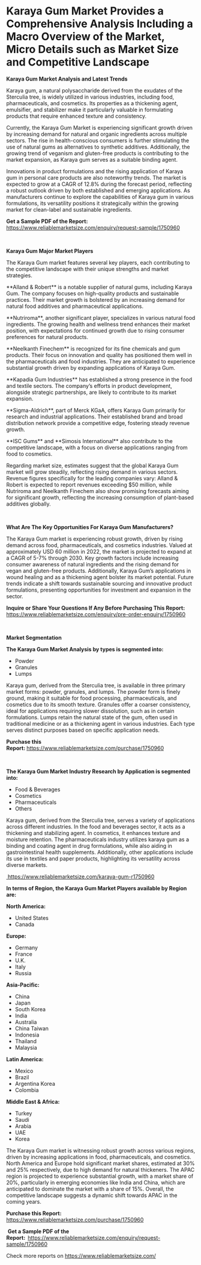<p><h1>Karaya Gum Market Provides a Comprehensive Analysis Including a Macro Overview of the Market, Micro Details such as Market Size and Competitive Landscape</h1></p><p><strong>Karaya Gum Market Analysis and Latest Trends</strong></p>
<p><p>Karaya gum, a natural polysaccharide derived from the exudates of the Sterculia tree, is widely utilized in various industries, including food, pharmaceuticals, and cosmetics. Its properties as a thickening agent, emulsifier, and stabilizer make it particularly valuable in formulating products that require enhanced texture and consistency. </p><p>Currently, the Karaya Gum Market is experiencing significant growth driven by increasing demand for natural and organic ingredients across multiple sectors. The rise in health-conscious consumers is further stimulating the use of natural gums as alternatives to synthetic additives. Additionally, the growing trend of veganism and gluten-free products is contributing to the market expansion, as Karaya gum serves as a suitable binding agent.</p><p>Innovations in product formulations and the rising application of Karaya gum in personal care products are also noteworthy trends. The market is expected to grow at a CAGR of 12.8% during the forecast period, reflecting a robust outlook driven by both established and emerging applications. As manufacturers continue to explore the capabilities of Karaya gum in various formulations, its versatility positions it strategically within the growing market for clean-label and sustainable ingredients.</p></p>
<p><strong>Get a Sample PDF of the Report:&nbsp;</strong> <a href="https://www.reliablemarketsize.com/enquiry/request-sample/1750960?utm_campaign=3092&utm_medium=2&utm_source=Github&utm_content=ia&utm_term=01042025&utm_id=karaya-gum">https://www.reliablemarketsize.com/enquiry/request-sample/1750960</a></p>
<p>&nbsp;</p>
<p><strong>Karaya Gum Major Market Players</strong></p>
<p><p>The Karaya Gum market features several key players, each contributing to the competitive landscape with their unique strengths and market strategies. </p><p>**Alland & Robert** is a notable supplier of natural gums, including Karaya Gum. The company focuses on high-quality products and sustainable practices. Their market growth is bolstered by an increasing demand for natural food additives and pharmaceutical applications.</p><p>**Nutriroma**, another significant player, specializes in various natural food ingredients. The growing health and wellness trend enhances their market position, with expectations for continued growth due to rising consumer preferences for natural products.</p><p>**Neelkanth Finechem** is recognized for its fine chemicals and gum products. Their focus on innovation and quality has positioned them well in the pharmaceuticals and food industries. They are anticipated to experience substantial growth driven by expanding applications of Karaya Gum.</p><p>**Kapadia Gum Industries** has established a strong presence in the food and textile sectors. The company’s efforts in product development, alongside strategic partnerships, are likely to contribute to its market expansion.</p><p>**Sigma-Aldrich**, part of Merck KGaA, offers Karaya Gum primarily for research and industrial applications. Their established brand and broad distribution network provide a competitive edge, fostering steady revenue growth.</p><p>**ISC Gums** and **Simosis International** also contribute to the competitive landscape, with a focus on diverse applications ranging from food to cosmetics.</p><p>Regarding market size, estimates suggest that the global Karaya Gum market will grow steadily, reflecting rising demand in various sectors. Revenue figures specifically for the leading companies vary: Alland & Robert is expected to report revenues exceeding $50 million, while Nutriroma and Neelkanth Finechem also show promising forecasts aiming for significant growth, reflecting the increasing consumption of plant-based additives globally.</p></p>
<p>&nbsp;</p>
<p><strong>What Are The Key Opportunities For Karaya Gum Manufacturers?</strong></p>
<p><p>The Karaya Gum market is experiencing robust growth, driven by rising demand across food, pharmaceuticals, and cosmetics industries. Valued at approximately USD 60 million in 2022, the market is projected to expand at a CAGR of 5-7% through 2030. Key growth factors include increasing consumer awareness of natural ingredients and the rising demand for vegan and gluten-free products. Additionally, Karaya Gum’s applications in wound healing and as a thickening agent bolster its market potential. Future trends indicate a shift towards sustainable sourcing and innovative product formulations, presenting opportunities for investment and expansion in the sector.</p></p>
<p><strong>Inquire or Share Your Questions If Any Before Purchasing This Report:</strong> <a href="https://www.reliablemarketsize.com/enquiry/pre-order-enquiry/1750960?utm_campaign=3092&utm_medium=2&utm_source=Github&utm_content=ia&utm_term=01042025&utm_id=karaya-gum">https://www.reliablemarketsize.com/enquiry/pre-order-enquiry/1750960</a></p>
<p>&nbsp;</p>
<p><strong>Market Segmentation</strong></p>
<p><strong>The Karaya Gum Market Analysis by types is segmented into:</strong></p>
<p><ul><li>Powder</li><li>Granules</li><li>Lumps</li></ul></p>
<p><p>Karaya gum, derived from the Sterculia tree, is available in three primary market forms: powder, granules, and lumps. The powder form is finely ground, making it suitable for food processing, pharmaceuticals, and cosmetics due to its smooth texture. Granules offer a coarser consistency, ideal for applications requiring slower dissolution, such as in certain formulations. Lumps retain the natural state of the gum, often used in traditional medicine or as a thickening agent in various industries. Each type serves distinct purposes based on specific application needs.</p></p>
<p><strong>Purchase this Report:&nbsp;</strong><a href="https://www.reliablemarketsize.com/purchase/1750960?utm_campaign=3092&utm_medium=2&utm_source=Github&utm_content=ia&utm_term=01042025&utm_id=karaya-gum">https://www.reliablemarketsize.com/purchase/1750960</a></p>
<p>&nbsp;</p>
<p><strong>The Karaya Gum Market Industry Research by Application is segmented into:</strong></p>
<p><ul><li>Food & Beverages</li><li>Cosmetics</li><li>Pharmaceuticals</li><li>Others</li></ul></p>
<p><p>Karaya gum, derived from the Sterculia tree, serves a variety of applications across different industries. In the food and beverages sector, it acts as a thickening and stabilizing agent. In cosmetics, it enhances texture and moisture retention. The pharmaceuticals industry utilizes karaya gum as a binding and coating agent in drug formulations, while also aiding in gastrointestinal health supplements. Additionally, other applications include its use in textiles and paper products, highlighting its versatility across diverse markets.</p></p>
<p><a href="https://www.reliablemarketsize.com/karaya-gum-r1750960?utm_campaign=3092&utm_medium=2&utm_source=Github&utm_content=ia&utm_term=01042025&utm_id=karaya-gum">&nbsp;https://www.reliablemarketsize.com/karaya-gum-r1750960</a></p>
<p><strong>In terms of Region, the Karaya Gum Market Players available by Region are:</strong></p>
<p>
    <p> <strong> North America: </strong>
        <ul>
            <li>United States</li>
            <li>Canada</li>
        </ul>
        </p> 
    <p> <strong> Europe: </strong>
        <ul>
            <li>Germany</li>
            <li>France</li>
            <li>U.K.</li>
            <li>Italy</li>
            <li>Russia</li>
        </ul>
        </p> 
    <p> <strong> Asia-Pacific: </strong>
        <ul>
            <li>China</li>
            <li>Japan</li>
            <li>South Korea</li>
            <li>India</li>
            <li>Australia</li>
            <li>China Taiwan</li>
            <li>Indonesia</li>
            <li>Thailand</li>
            <li>Malaysia</li>
        </ul>
        </p> 
    <p> <strong> Latin America: </strong>
        <ul>
            <li>Mexico</li>
            <li>Brazil</li>
            <li>Argentina Korea</li>
            <li>Colombia</li>
        </ul>
        </p> 
    <p> <strong> Middle East & Africa: </strong>
        <ul>
            <li>Turkey</li>
            <li>Saudi</li>
            <li>Arabia</li>
            <li>UAE</li>
            <li>Korea</li>
        </ul>
    </p>
    </p>
<p><p>The Karaya Gum market is witnessing robust growth across various regions, driven by increasing applications in food, pharmaceuticals, and cosmetics. North America and Europe hold significant market shares, estimated at 30% and 25% respectively, due to high demand for natural thickeners. The APAC region is projected to experience substantial growth, with a market share of 20%, particularly in emerging economies like India and China, which are anticipated to dominate the market with a share of 15%. Overall, the competitive landscape suggests a dynamic shift towards APAC in the coming years.</p></p>
<p><strong>Purchase this Report: </strong><a href="https://www.reliablemarketsize.com/purchase/1750960?utm_campaign=3092&utm_medium=2&utm_source=Github&utm_content=ia&utm_term=01042025&utm_id=karaya-gum">https://www.reliablemarketsize.com/purchase/1750960</a></p>
<p>&nbsp;<strong>Get a Sample PDF of the Report:&nbsp;&nbsp;</strong><a href="https://www.reliablemarketsize.com/enquiry/request-sample/1750960?utm_campaign=3092&utm_medium=2&utm_source=Github&utm_content=ia&utm_term=01042025&utm_id=karaya-gum">https://www.reliablemarketsize.com/enquiry/request-sample/1750960</a></p>
<p><strong></strong></p>
<p>Check more reports on <a href="https://www.reliablemarketsize.com/?utm_campaign=3092&utm_medium=2&utm_source=Github&utm_content=ia&utm_term=01042025&utm_id=karaya-gum">https://www.reliablemarketsize.com/</a></p>